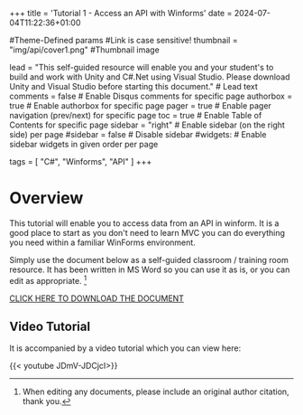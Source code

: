 +++
title = 'Tutorial 1 - Access an API with Winforms'
date = 2024-07-04T11:22:36+01:00

#Theme-Defined params
#Link is case sensitive!
thumbnail = "img/api/cover1.png" #Thumbnail image

lead = "This self-guided resource will enable you and your student's to build and work with Unity and C#.Net using Visual Studio.  Please download Unity and Visual Studio before starting this document." # Lead text
comments = false # Enable Disqus comments for specific page
authorbox = true # Enable authorbox for specific page
pager = true # Enable pager navigation (prev/next) for specific page
toc = true # Enable Table of Contents for specific page
sidebar = "right" # Enable sidebar (on the right side) per page
#sidebar = false # Disable sidebar 
#widgets: # Enable sidebar widgets in given order per page

tags = [ "C#", "Winforms", "API" ]
+++

# Overview

This tutorial will enable you to access data from an API in winform.  It is a good place to start as you don't need to learn MVC you can do everything you need within a familiar WinForms environment.

<!-- #How to quickly get a winforms app up and running-->
Simply use the document below as a self-guided classroom / training room resource.  It has been written in MS Word so you can use it as is, or you can edit  as appropriate. [^*]

[CLICK HERE TO DOWNLOAD THE DOCUMENT](https://drive.google.com/drive/folders/1CIpk2r0EXS-AJHt05GDu_Lv0yC8nXP-T?usp=sharing)

## Video Tutorial

It is accompanied by a video tutorial which you can view here: 
<!-- Took this link from my channel, utter nightmare to find! -->
<!-- https://youtu.be/JDmV-JDCjcI -->  

{{< youtube JDmV-JDCjcI>}}

[^*]: When editing any documents, please include an original author citation, thank you. 
